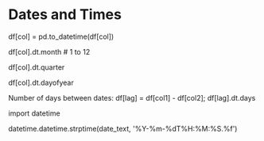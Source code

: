 # Dates and Times

df\[col\] = pd.to\_datetime\(df\[col\]\)

df\[col\].dt.month \# 1 to 12

df\[col\].dt.quarter

df\[col\].dt.dayofyear

Number of days between dates:  df\[lag\] = df\[col1\] - df\[col2\]; df\[lag\].dt.days



import datetime

datetime.datetime.strptime\(date\_text, '%Y-%m-%dT%H:%M:%S.%f'\)





